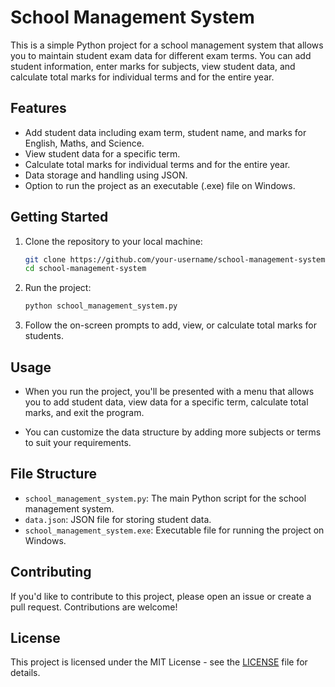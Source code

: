 # School Management System

This is a simple Python project for a school management system that allows you to maintain student exam data for different exam terms. You can add student information, enter marks for subjects, view student data, and calculate total marks for individual terms and for the entire year.

## Features

- Add student data including exam term, student name, and marks for English, Maths, and Science.
- View student data for a specific term.
- Calculate total marks for individual terms and for the entire year.
- Data storage and handling using JSON.
- Option to run the project as an executable (.exe) file on Windows.

## Getting Started

1. Clone the repository to your local machine:

   ```bash
   git clone https://github.com/your-username/school-management-system.git
   cd school-management-system
   ```

2. Run the project:

   ```bash
   python school_management_system.py
   ```

3. Follow the on-screen prompts to add, view, or calculate total marks for students.

## Usage

- When you run the project, you'll be presented with a menu that allows you to add student data, view data for a specific term, calculate total marks, and exit the program.

- You can customize the data structure by adding more subjects or terms to suit your requirements.

## File Structure

- `school_management_system.py`: The main Python script for the school management system.
- `data.json`: JSON file for storing student data.
- `school_management_system.exe`: Executable file for running the project on Windows.

## Contributing

If you'd like to contribute to this project, please open an issue or create a pull request. Contributions are welcome!

## License

This project is licensed under the MIT License - see the [LICENSE](LICENSE) file for details.
```
